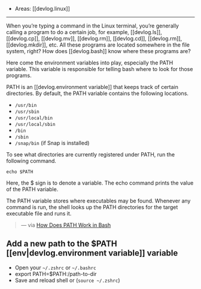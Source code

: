 
- Areas: [[devlog.linux]]

---

When you’re typing a command in the Linux terminal, you’re generally calling a program to do a certain job, for example, [[devlog.ls]], [[devlog.cp]], [[devlog.mv]], [[devlog.rm]], [[devlog.cd]], [[devlog.rm]], [[devlog.mkdir]], etc. All these programs are located somewhere in the file system, right? How does [[devlog.bash]] know where these programs are?

Here come the environment variables into play, especially the PATH variable. This variable is responsible for telling bash where to look for those programs.

PATH is an [[devlog.environment variable]] that keeps track of certain directories. By default, the PATH variable contains the following locations.

- `/usr/bin`
- `/usr/sbin`
- `/usr/local/bin`
- `/usr/local/sbin`
- `/bin`
- `/sbin`
- `/snap/bin` (if Snap is installed)

To see what directories are currently registered under PATH, run the following command.

`echo $PATH`

Here, the $ sign is to denote a variable. The echo command prints the value of the PATH variable.

The PATH variable stores where executables may be found. Whenever any command is run, the shell looks up the PATH directories for the target executable file and runs it.

> — via [How Does PATH Work in Bash](https://linuxhint.com/path_in_bash/)

## Add a new path to the $PATH [[env|devlog.environment variable]] variable

- Open your `~/.zshrc` or `~/.bashrc`
- export PATH=$PATH:/path-to-dir
- Save and reload shell or (`source ~/.zshrc`)
